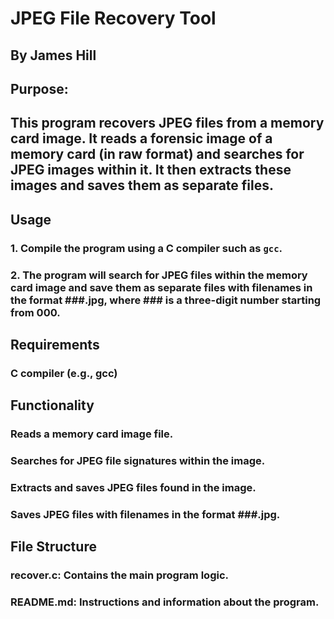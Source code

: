 # JPEG File Recovery Tool
## By James Hill
## Purpose:
## This program recovers JPEG files from a memory card image. It reads a forensic image of a memory card (in raw format) and searches for JPEG images within it. It then extracts these images and saves them as separate files.

## Usage
### 1. Compile the program using a C compiler such as `gcc`.
### 2. The program will search for JPEG files within the memory card image and save them as separate files with filenames in the format ###.jpg, where ### is a three-digit number starting from 000.

## Requirements
### C compiler (e.g., gcc)

## Functionality
### Reads a memory card image file.
### Searches for JPEG file signatures within the image.
### Extracts and saves JPEG files found in the image.
### Saves JPEG files with filenames in the format ###.jpg.

## File Structure
### recover.c: Contains the main program logic.
### README.md: Instructions and information about the program.